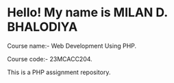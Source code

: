 # Hello!  My name is MILAN D. BHALODIYA

Course name:- Web Development Using PHP.

Course code:- 23MCACC204.

This is a PHP assignment repository.

